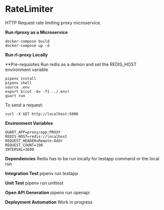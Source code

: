 # RateLimiter
HTTP Request rate limiting proxy microservice.

__Run rlproxy as a Microservice__
```
docker-compose build
docker-compose up -d
```

__Run rl-proxy Locally__

**Pre-requisites
Run redis as a demon and set the REDIS_HOST environment variable
```
pipenv install
pipenv shell
source .env
export $(cut -d= -f1 ../.env)
quart run
```

To send a request:
```
curl -X GET http://localhost:5000
```

__Environment Variables__
```
QUART_APP=proxy/app:PROXY
REDIS_HOST=redis://localhost
REQUEST_HEADER=Remote-Addr
REQUEST_COUNT=100
INTERVAL=3600
```

__Dependencies__
Redis has to be run locally for testapp command or the local run

__Integration Test__
pipenv run testapp

__Unit Test__
pipenv run unittest

__Open API Generation__
pipenv run openapi

__Deployment Automation__
Work in progress
